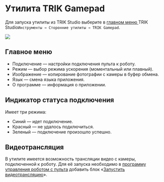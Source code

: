 # Утилита TRIK Gamepad

Для запуска утилиты из TRIK Studio выберите в [главном меню ](../../studio/interface/main-menu.md)TRIK Studio`Инструменты → Сторонние утилиты → TRIK Gamepad`.&#x20;

![](https://thumb.tildacdn.com/tild6431-6464-4639-b232-323462376232/-/format/webp/gamepad-utility.png)

## Главное меню

* Подключение — настройки подключения пульта к роботу.
* Режим — выбор режима ускорения (моментальный или плавный).
* Изображение — копирование фотографии с камеры в буфер обмена.
* Язык — смена языка приложения.
* О программе — информация о приложении.

## **Индикатор статуса подключения**

Имеет три режима:

* Синий — идет подключение.
* Красный — не удалось подключиться.
* Зеленый — подключение произошло успешно.

## Видеотрансляция

В утилите имеется возможность трансляции видео с камеры, подключенной к роботу. Для её запуска необходимо в [программу управления роботом с пульта](../remote-control.md) добавить блок «[Запустить видеотрансляцию](../../trik/programming-visual/blocks.md#camera-on)».
